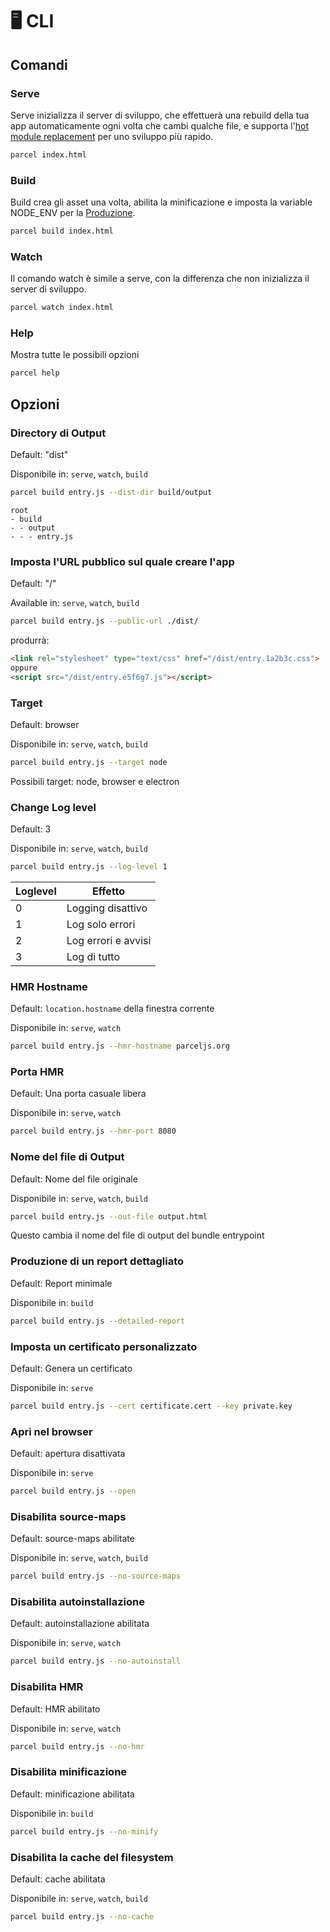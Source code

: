 # 🖥 CLI

## Comandi

### Serve

Serve inizializza il server di sviluppo, che effettuerà una rebuild della tua app automaticamente ogni volta che cambi qualche file, e supporta l'[hot module replacement](hmr.html) per uno sviluppo più rapido.

```bash
parcel index.html
```

### Build

Build crea gli asset una volta, abilita la minificazione e imposta la variable NODE_ENV per la [Produzione](production.html).

```bash
parcel build index.html
```

### Watch

Il comando watch è simile a serve, con la differenza che non inizializza il server di sviluppo.

```bash
parcel watch index.html
```

### Help

Mostra tutte le possibili opzioni

```bash
parcel help
```

## Opzioni

### Directory di Output

Default: "dist"

Disponibile in: `serve`, `watch`, `build`

```bash
parcel build entry.js --dist-dir build/output
```

```base
root
- build
- - output
- - - entry.js
```

### Imposta l'URL pubblico sul quale creare l'app

Default: "/"

Available in: `serve`, `watch`, `build`

```bash
parcel build entry.js --public-url ./dist/
```

produrrà:

```html
<link rel="stylesheet" type="text/css" href="/dist/entry.1a2b3c.css">
oppure
<script src="/dist/entry.e5f6g7.js"></script>
```

### Target

Default: browser

Disponibile in: `serve`, `watch`, `build`

```bash
parcel build entry.js --target node
```

Possibili target: node, browser e electron

### Change Log level

Default: 3

Disponibile in: `serve`, `watch`, `build`

```bash
parcel build entry.js --log-level 1
```

| Loglevel | Effetto             |
| -------- | ------------------- |
| 0        | Logging disattivo   |
| 1        | Log solo errori     |
| 2        | Log errori e avvisi |
| 3        | Log di tutto        |

### HMR Hostname

Default: `location.hostname` della finestra corrente

Disponibile in: `serve`, `watch`

```bash
parcel build entry.js --hmr-hostname parceljs.org
```

### Porta HMR

Default: Una porta casuale libera

Disponibile in: `serve`, `watch`

```bash
parcel build entry.js --hmr-port 8080
```

### Nome del file di Output

Default: Nome del file originale

Disponibile in: `serve`, `watch`, `build`

```bash
parcel build entry.js --out-file output.html
```

Questo cambia il nome del file di output del bundle entrypoint

### Produzione di un report dettagliato

Default: Report minimale

Disponibile in: `build`

```bash
parcel build entry.js --detailed-report
```

### Imposta un certificato personalizzato

Default: Genera un certificato

Disponibile in: `serve`

```bash
parcel build entry.js --cert certificate.cert --key private.key
```

### Apri nel browser

Default: apertura disattivata

Disponibile in: `serve`

```bash
parcel build entry.js --open
```

### Disabilita source-maps

Default: source-maps abilitate

Disponibile in: `serve`, `watch`, `build`

```bash
parcel build entry.js --no-source-maps
```

### Disabilita autoinstallazione

Default: autoinstallazione abilitata

Disponibile in: `serve`, `watch`

```bash
parcel build entry.js --no-autoinstall
```

### Disabilita HMR

Default: HMR abilitato

Disponibile in: `serve`, `watch`

```bash
parcel build entry.js --no-hmr
```

### Disabilita minificazione

Default: minificazione abilitata

Disponibile in: `build`

```bash
parcel build entry.js --no-minify
```

### Disabilita la cache del filesystem

Default: cache abilitata

Disponibile in: `serve`, `watch`, `build`

```bash
parcel build entry.js --no-cache
```

